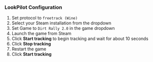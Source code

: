 ### LookPilot Configuration
1. Set protocol to `freetrack (Wine)`
2. Select your Steam installation from the dropdown
3. Set Game to `Dirt Rally 2.0` in the game dropdown
4. Launch the game from Steam
5. Click **Start tracking** to begin tracking and wait for about 10 seconds
6. Click **Stop tracking**
7. Restart the game
8. Click **Start tracking**
